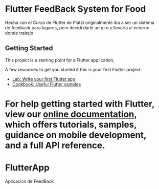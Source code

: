 
# Flutter FeedBack System for Food

Hecha con el Curso de Flutter de Platzi originalmente iba a ser un sistema de feedback para lugares, pero decidi darle un giro y llevarla al entorno donde trabajo

## Getting Started

This project is a starting point for a Flutter application.

A few resources to get you started if this is your first Flutter project:

- [Lab: Write your first Flutter app](https://flutter.io/docs/get-started/codelab)
- [Cookbook: Useful Flutter samples](https://flutter.io/docs/cookbook)

For help getting started with Flutter, view our 
[online documentation](https://flutter.io/docs), which offers tutorials, 
samples, guidance on mobile development, and a full API reference.
=======
# FlutterApp
Aplicación de FeedBack
